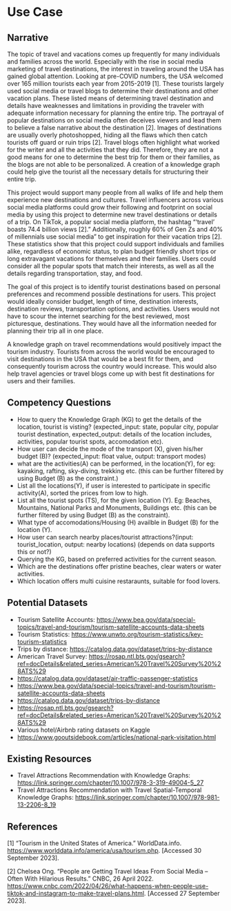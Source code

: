 # Use Case
## Narrative
The topic of travel and vacations comes up frequently for many individuals and families across the world. Especially with the rise in social media marketing of travel destinations, the interest in traveling around the USA has gained global attention. Looking at pre-COVID numbers, the USA welcomed over 165 million tourists each year from 2015-2019 [1]. These tourists largely used social media or travel blogs to determine their destinations and other vacation plans. These listed means of determining travel destination and details have weaknesses and limitations in providing the traveler with adequate information necessary for planning the entire trip. The portrayal of popular destinations on social media often deceives viewers and lead them to believe a false narrative about the destination [2]. Images of destinations are usually overly photoshopped, hiding all the flaws which then catch tourists off guard or ruin trips [2]. Travel blogs often highlight what worked for the writer and all the activities that they did. Therefore, they are not a good means for one to determine the best trip for them or their families, as the blogs are not able to be personalized. A creation of a knowledge graph could help give the tourist all the necessary details for structuring their entire trip. 
	
 This project would support many people from all walks of life and help them experience new destinations and cultures. Travel influencers across various social media platforms could grow their following and footprint on social media by using this project to determine new travel destinations or details of a trip. On TikTok, a popular social media platform, the hashtag “‘travel’ boasts 74.4 billion views [2].” Additionally, roughly 60% of Gen Zs and 40% of millennials use social media” to get inspiration for their vacation trips [2]. These statistics show that this project could support individuals and families alike, regardless of economic status, to plan budget friendly short trips or long extravagant vacations for themselves and their families. Users could consider all the popular spots that match their interests, as well as all the details regarding transportation, stay, and food. 
	
 The goal of this project is to identify tourist destinations based on personal preferences and recommend possible destinations for users. This project would ideally consider budget, length of time, destination interests, destination reviews, transportation options, and activities. Users would not have to scour the internet searching for the best reviewed, most picturesque, destinations. They would have all the information needed for planning their trip all in one place. 
	
  A knowledge graph on travel recommendations would positively impact the tourism industry. Tourists from across the world would be encouraged to visit destinations in the USA that would be a best fit for them, and consequently tourism across the country would increase. This would also help travel agencies or travel blogs come up with best fit destinations for users and their families.  


## Competency Questions
* How to query the Knowledge Graph (KG) to get the details of the location, tourist is visting? (expected_input: state, popular city, popular tourist destination, expected_output: details of the location includes, activities, popular tourist spots, accomodation etc).
* How user can decide the mode of the transport (X), given his/her  budget (B)? (expected_input: float value, output: transport modes)
* what are the activities(A) can be performed, in the location(Y), for eg: kayaking, rafting, sky-diving, trekking etc. (this can be further filtered by using Budget (B) as the constraint.)
* List all the locations(Y), if user is interested to participate in specific activity(A), sorted the prices from low to high.
* List all the tourist spots (TS), for the given location (Y). Eg: Beaches, Mountains, National Parks and Monuments, Buildings etc. (this can be further filtered by using Budget (B) as the constraint).
* What type of accomodations/Housing (H) availble in Budget (B) for the location (Y).
* How user can search nearby places/tourist attractions?(input: tourist_location, output: nearby locations) (depends on data supports this or not?)
* Querying the KG, based on preferred activities for the current season.
* Which are the destinations offer pristine beaches, clear waters or water activities.
* Which location offers multi cuisine restaraunts, suitable for food lovers.

## Potential Datasets
* Tourism Satellite Accounts: https://www.bea.gov/data/special-topics/travel-and-tourism/tourism-satellite-accounts-data-sheets
* Tourism Statistics: https://www.unwto.org/tourism-statistics/key-tourism-statistics
* Trips by distance: https://catalog.data.gov/dataset/trips-by-distance
* American Travel Survey: https://rosap.ntl.bts.gov/gsearch?ref=docDetails&related_series=American%20Travel%20Survey%20%28ATS%29
* https://catalog.data.gov/dataset/air-traffic-passenger-statistics
* https://www.bea.gov/data/special-topics/travel-and-tourism/tourism-satellite-accounts-data-sheets
* https://catalog.data.gov/dataset/trips-by-distance
* https://rosap.ntl.bts.gov/gsearch?ref=docDetails&related_series=American%20Travel%20Survey%20%28ATS%29
* Various hotel/Airbnb rating datasets on Kaggle
* https://www.gooutsidebook.com/articles/national-park-visitation.html


## Existing Resources
* Travel Attractions Recommendation with Knowledge Graphs: https://link.springer.com/chapter/10.1007/978-3-319-49004-5_27
* Travel Attractions Recommendation with Travel Spatial-Temporal Knowledge Graphs: https://link.springer.com/chapter/10.1007/978-981-13-2206-8_19

## References
[1] “Tourism in the United States of America.” WorldData.info.  https://www.worlddata.info/america/usa/tourism.php. [Accessed 30 September 2023]. 

[2] Chelsea Ong. “People are Getting Travel Ideas From Social Media – Often With Hilarious Results.” CNBC, 26 April 2022. https://www.cnbc.com/2022/04/26/what-happens-when-people-use-tiktok-and-instagram-to-make-travel-plans.html. [Accessed 27 September 2023]. 
